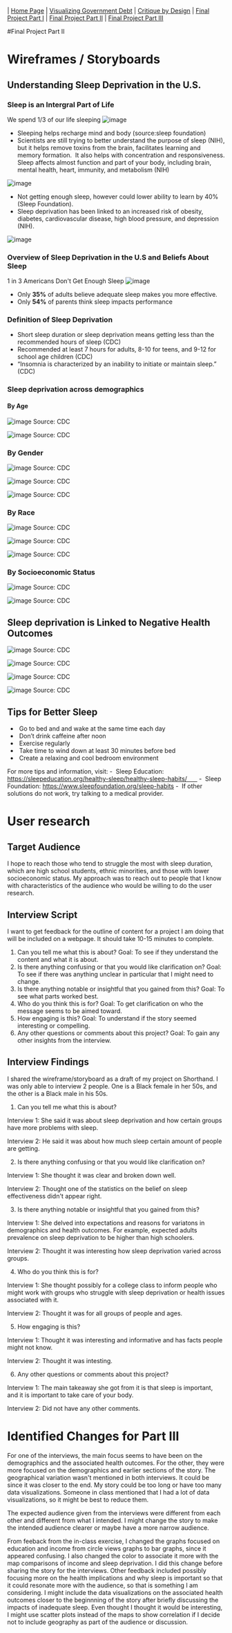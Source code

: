 | [Home Page](README.md) | [Visualizing Government Debt](visualizing-government-debt.md) | [Critique by Design](critique-by-design.md) | [Final Project Part I](final-project-part-one.md) | [Final Project Part II](final-project-part-two.md) | [Final Project Part III](final-project-part-three.md)

#Final Project Part II

# Wireframes / Storyboards

## Understanding Sleep Deprivation in the U.S.

### Sleep is an Intergral Part of Life

We spend 1/3 of our life sleeping
![image](https://user-images.githubusercontent.com/123040438/220256503-23101061-279a-47bc-987f-21c1467157de.png)

- Sleeping helps recharge mind and body (source:sleep foundation)
- Scientists are still trying to better understand the purpose of sleep (NIH), but it helps remove toxins from the brain, facilitates learning and memory formation.  It also helps with concentration and responsiveness. Sleep affects almost function and part of your body, including brain, mental health, heart, immunity, and metabolism (NIH)

![image](https://user-images.githubusercontent.com/123040438/220256700-fe02f8ae-72f8-453a-b9fe-a7810a311145.png)

- Not getting enough sleep, however could lower ability to learn by 40% (Sleep Foundation). 
- Sleep deprivation has been linked to an increased risk of obesity, diabetes, cardiovascular disease, high blood pressure, and depression (NIH).

![image](https://user-images.githubusercontent.com/123040438/220256792-94b0f20e-643e-409f-8921-6f15cdea1555.png)

### Overview of Sleep Deprivation in the U.S and  Beliefs About Sleep

1 in 3 Americans Don't Get Enough Sleep
![image](https://user-images.githubusercontent.com/123040438/220256976-f1bc2be9-5b51-46fb-a1a0-48f18361b339.png)

- Only **35%** of adults believe adequate sleep makes you more effective.
- Only **54%** of parents think sleep impacts performance

### Definition of Sleep Deprivation 

- Short sleep duration or sleep deprivation means getting less than the recommended hours of sleep (CDC)
- Recommended at least 7 hours for adults, 8-10 for teens, and 9-12 for school age children (CDC)
- “Insomnia is characterized by an inability to initiate or maintain sleep.” (CDC)

### Sleep deprivation across demographics
#### By Age
![image](https://user-images.githubusercontent.com/123040438/220257766-8d564358-1114-46a1-bfb2-a575a1baddaf.png)
Source: CDC

![image](https://user-images.githubusercontent.com/123040438/220257824-2badc166-b96c-4151-8850-a1dd9afc630f.png)
Source: CDC

### By Gender
![image](https://user-images.githubusercontent.com/123040438/220257907-56d1a4ab-5639-428a-841f-82a2e9bda23a.png)
Source: CDC

![image](https://user-images.githubusercontent.com/123040438/220257955-530538c0-d1d2-447e-aede-b2234f598c46.png)
Source: CDC

![image](https://user-images.githubusercontent.com/123040438/220257996-4fb14f41-396f-4256-a476-777cba8a0ec4.png)
Source: CDC

### By Race
![image](https://user-images.githubusercontent.com/123040438/220258151-12d9d37a-36c2-4e10-943d-c7e1127fd8f5.png)
Source: CDC

![image](https://user-images.githubusercontent.com/123040438/220258181-90fffdf8-f011-428d-a805-4c45a9e56016.png)
Source: CDC

![image](https://user-images.githubusercontent.com/123040438/220258211-65575eed-8455-4e1b-889d-7d9696d1fbf3.png)
Source: CDC

### By Socioeconomic Status
![image](https://user-images.githubusercontent.com/123040438/220258279-e1d6f693-505b-4317-aa8b-aac7af9be158.png)
Source: CDC

![image](https://user-images.githubusercontent.com/123040438/220258304-a3f312c7-3ce5-4de7-a662-7c8b30f18dc7.png)
Source: CDC

## Sleep deprivation is Linked to Negative Health Outcomes
![image](https://user-images.githubusercontent.com/123040438/220258411-5383c4bb-5b47-4c9a-ab37-68ecee73478c.png)
Source: CDC

![image](https://user-images.githubusercontent.com/123040438/220258434-2a404df1-f4aa-41b7-938d-4337cad18a7d.png)
Source: CDC

![image](https://user-images.githubusercontent.com/123040438/220258469-546bf7cc-63ed-4ae9-b95a-96cad923af23.png)
Source: CDC

![image](https://user-images.githubusercontent.com/123040438/220258496-536f46d2-bea7-41f3-9f00-cc1d4c8a9e94.png)
Source: CDC

## Tips for Better Sleep
-  Go to bed and and wake at the same time each day
-  Don’t drink caffeine after noon 
-  Exercise regularly
-  Take time to wind down at least 30 minutes before bed
-  Create a relaxing and cool bedroom environment


For more tips and information, visit:
-  Sleep Education: https://sleepeducation.org/healthy-sleep/healthy-sleep-habits/      
-  Sleep Foundation: https://www.sleepfoundation.org/sleep-habits
-  If other solutions do not work, try talking to a medical provider.

# User research 

## Target Audience

I hope to reach those who tend to struggle the most with sleep duration, which are high school students, ethnic minorities, and those with lower socioeconomic status. My approach was to reach out to people that I know with characteristics of the audience who would be willing to do the user research.

## Interview Script

I want to get feedback for the outline of content for a project I am doing that will be included on a webpage.  It should take 10-15 minutes to complete.

1. Can you tell me what this is about? Goal: To see if they understand the content and what it is about.
2. Is there anything confusing or that you would like clarification on? Goal: To see if there was anything unclear in particular that I might need to change.
3. Is there anything notable or insightful that you gained from this? Goal: To see what parts worked best.
4. Who do you think this is for?  Goal: To get clarification on who the message seems to be aimed toward.
5. How engaging is this?   Goal: To understand if the story seemed interesting or compelling.
6. Any other questions or comments about this project? Goal: To gain any other insights from the interview.

## Interview Findings

I shared the wireframe/storyboard as a draft of my project on Shorthand. I was only able to interview 2 people. One is a Black female in her 50s, and the other is a Black male in his 50s.

1. Can you tell me what this is about? 

Interview 1: She said it was about sleep deprivation and how certain groups have more problems with sleep.

Interview 2: He said it was about how much sleep certain amount of people are getting.

2. Is there anything confusing or that you would like clarification on?

Interview 1: She thought it was clear and broken down well.

Interview 2: Thought one of the statistics on the belief on sleep effectiveness didn't appear right.

3. Is there anything notable or insightful that you gained from this?

Interview 1: She delved into expectations and reasons for variatons in demographics and health outcomes. For example, expected adults prevalence on sleep deprivation to be higher than high schoolers.

Interview 2: Thought it was interesting how sleep deprivation varied across groups.
 
4. Who do you think this is for? 

Interview 1: She thought possibly for a college class to inform people who might work with groups who struggle with sleep deprivation or health issues associated with it.

Interview 2: Thought it was for all groups of people and ages.

5. How engaging is this? 

Interview 1: Thought it was interesting and informative and has facts people might not know.

Interview 2: Thought it was intesting.

6. Any other questions or comments about this project? 
 
Interview 1: The main takeaway she got from it is that sleep is important, and it is important to take care of your body.

Interview 2: Did not have any other comments.


# Identified Changes for Part III
 
For one of the interviews, the main focus seems to have been on the demographics and the associated health outcomes. For the other, they were more focused on the demographics and earlier sections of the story. The geographical variation wasn't mentioned in both interviews. It could be since it was closer to the end. My story could be too long or have too many data visualizations. Someone in class mentioned that I had a lot of data visualizations, so it might be best to reduce them.

The expected audience given from the interviews were different from each other and different from what I intended. I might change the story to make the intended audience clearer or maybe have a more narrow audience. 

From feeback from the in-class exercise, I changed the graphs focused on education and income from circle views graphs to bar graphs, since it appeared confusing. I also changed the color to associate it more with the map comparisons of income and sleep deprivation. I did this change before sharing the story for the interviews. Other feedback included possibly focusing more on the health implications and why sleep is important so that it could resonate more with the audience, so that is something I am considering. I might include the data visualizations on the associated health outcomes closer to the beginnning of the story after briefly discussing the impacts of inadequate sleep. Even thought I thought it would be interesting, I might use scatter plots instead of the maps to show correlation if I decide not to include geography as part of the audience or discussion.


